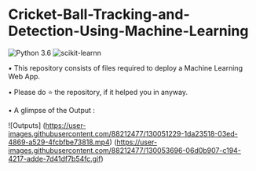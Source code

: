 # Cricket-Ball-Tracking-and-Detection-Using-Machine-Learning

![Python 3.6](https://img.shields.io/badge/Python-3.6-brightgreen.svg) ![scikit-learnn](https://img.shields.io/badge/Library-Scikit_Learn-orange.svg)

• This repository consists of files required to deploy a  Machine Learning Web App.





• Please do ⭐ the repository, if it helped you in anyway.

• A glimpse of the Output :

![Outputs] (https://user-images.githubusercontent.com/88212477/130051229-1da23518-03ed-4869-a529-4fcbfbe73818.mp4)
 (https://user-images.githubusercontent.com/88212477/130053696-06d0b907-c194-4217-adde-7d41df7b54fc.gif)

